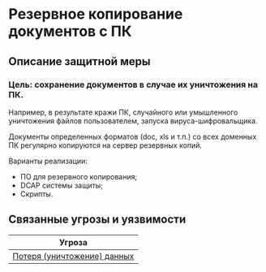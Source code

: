 # Резервное копирование документов с ПК

## Описание защитной меры
### Цель: сохранение документов в случае их уничтожения на ПК.
Например, в результате кражи ПК, случайного или умышленного уничтожения файлов пользователем, запуска вируса-шифровальщика.

Документы определенных форматов (doc, xls и т.п.) со всех доменных ПК регулярно копируются на сервер резервных копий.

Варианты реализации:

+ ПО для резервного копирования;
+ DCAP системы защиты;
+ Скрипты.

## Связанные угрозы и уязвимости
|Угроза|
|-|
|[Потеря (уничтожение) данных](/vkr/threats/page9)|

